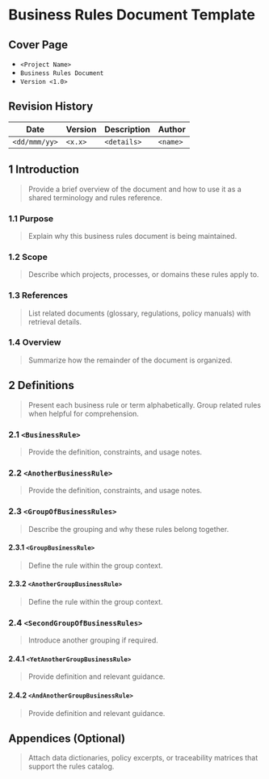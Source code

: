 # Business Rules Document Template


## Cover Page
- `<Project Name>`
- `Business Rules Document`
- `Version <1.0>`

## Revision History
| Date | Version | Description | Author |
| --- | --- | --- | --- |
| `<dd/mmm/yy>` | `<x.x>` | `<details>` | `<name>` |

## 1 Introduction
> Provide a brief overview of the document and how to use it as a shared terminology and rules reference.

### 1.1 Purpose
> Explain why this business rules document is being maintained.

### 1.2 Scope
> Describe which projects, processes, or domains these rules apply to.

### 1.3 References
> List related documents (glossary, regulations, policy manuals) with retrieval details.

### 1.4 Overview
> Summarize how the remainder of the document is organized.

## 2 Definitions
> Present each business rule or term alphabetically. Group related rules when helpful for comprehension.

### 2.1 `<BusinessRule>`
> Provide the definition, constraints, and usage notes.

### 2.2 `<AnotherBusinessRule>`
> Provide the definition, constraints, and usage notes.

### 2.3 `<GroupOfBusinessRules>`
> Describe the grouping and why these rules belong together.

#### 2.3.1 `<GroupBusinessRule>`
> Define the rule within the group context.

#### 2.3.2 `<AnotherGroupBusinessRule>`
> Define the rule within the group context.

### 2.4 `<SecondGroupOfBusinessRules>`
> Introduce another grouping if required.

#### 2.4.1 `<YetAnotherGroupBusinessRule>`
> Provide definition and relevant guidance.

#### 2.4.2 `<AndAnotherGroupBusinessRule>`
> Provide definition and relevant guidance.

## Appendices (Optional)
> Attach data dictionaries, policy excerpts, or traceability matrices that support the rules catalog.
